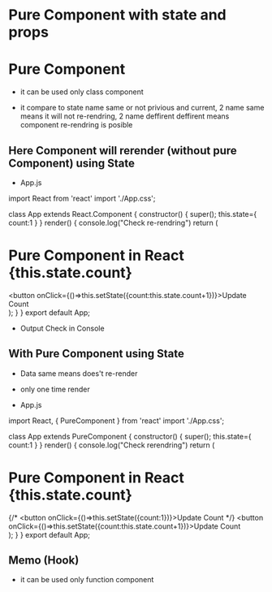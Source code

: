 # Pure Component with state and props

# Pure Component
 - it can be used only class component
 
 - it compare to state name same or not privious and current, 2 name same means it will not re-rendring, 2 name deffirent deffirent means component re-rendring is posible

## Here Component will rerender (without pure Component) using State
- App.js

import React from 'react'
import './App.css';

class App extends React.Component {
  constructor()
  {
    super();
    this.state={
      count:1
    }
  }
  render()
  {
    console.log("Check re-rendring")
    return (
      <div className="App">
        <h1>Pure Component in React {this.state.count}</h1>
        <button onClick={()=>this.setState({count:this.state.count+1})}>Update Count</button>
      </div>
    );
  }
}
export default App;


- Output Check in Console



## With Pure Component using State
- Data same means does't re-render
- only one time render

- App.js

import React, { PureComponent } from 'react'
import './App.css';

class App extends PureComponent {
  constructor()
  {
    super();
    this.state={
      count:1
    }
  }
  render()
  {
    console.log("Check rerendring")
    return (
      <div className="App">
        <h1>Pure Component in React {this.state.count}</h1>
        {/* <button onClick={()=>this.setState({count:1})}>Update Count</button> */}
        <button onClick={()=>this.setState({count:this.state.count+1})}>Update Count</button>
      </div>
    );
  }
}
export default App;

## Memo (Hook)
- it can be used only function component
